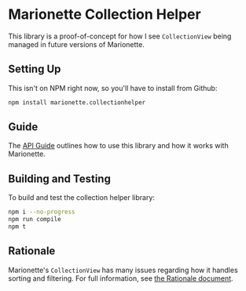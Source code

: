 # Marionette Collection Helper

This library is a proof-of-concept for how I see `CollectionView` being managed
in future versions of Marionette.

## Setting Up

This isn't on NPM right now, so you'll have to install from Github:

```bash
npm install marionette.collectionhelper
```

## Guide

The [API Guide](./doc/api.md) outlines how to use this library and how it works
with Marionette.

## Building and Testing

To build and test the collection helper library:

```bash
npm i --no-progress
npm run compile
npm t
```

## Rationale

Marionette's `CollectionView` has many issues regarding how it handles sorting
and filtering. For full information, see
[the Rationale document](./docs/rationale.md).
